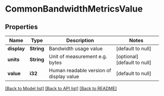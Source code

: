 # CommonBandwidthMetricsValue

## Properties
Name | Type | Description | Notes
------------ | ------------- | ------------- | -------------
**display** | **String** | Bandwidth usage value | [default to null]
**units** | **String** | Unit of measurement e.g. bytes | [optional] [default to null]
**value** | **i32** | Human readable version of display value | [default to null]

[[Back to Model list]](../README.md#documentation-for-models) [[Back to API list]](../README.md#documentation-for-api-endpoints) [[Back to README]](../README.md)


